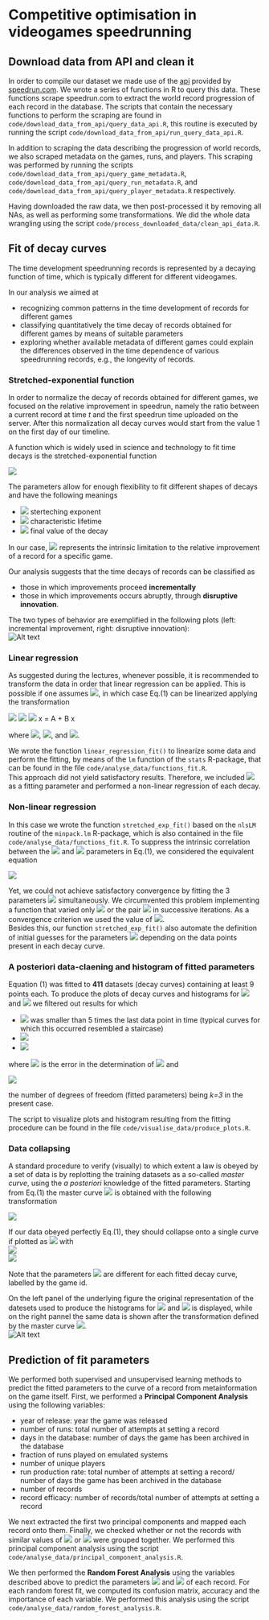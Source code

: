 # Competitive optimisation in videogames speedrunning

## Download data from API and clean it

In order to compile our dataset we made use of the [api](https://github.com/speedruncomorg/api) provided by [speedrun.com](https://www.speedrun.com/). We wrote a series of functions in R
to query this data. These functions scrape speedrun.com to extract the world record progression of each record in the database. The scripts that contain the necessary functions to perform the scraping are found in `code/download_data_from_api/query_data_api.R`, this routine is executed by running the script `code/download_data_from_api/run_query_data_api.R`.

In addition to scraping the data describing the progression of world records, we also scraped metadata on the games, runs, and players. This scraping was performed by running the scripts `code/download_data_from_api/query_game_metadata.R`, `code/download_data_from_api/query_run_metadata.R`, and `code/download_data_from_api/query_player_metadata.R` respectively. 

Having downloaded the raw data, we then post-processed it by removing all NAs, as well as performing some transformations. We did the whole data wrangling using the script `code/process_downloaded_data/clean_api_data.R`. 


## Fit of decay curves


The time development speedrunning records is represented by a decaying function of time, which is typically different for different videogames.   

In our analysis we aimed at    
* recognizing common patterns in the time development of records for different games   
* classifying quantitatively the time decay of records obtained for different games by means of suitable parameters     
* exploring whether available metadata of different games could explain the differences observed in the time dependence of various speedrunning records, e.g., the longevity of records.      


### Stretched-exponential function

In order to normalize the decay of records obtained for different games, we focused on the relative improvement in speedrun, namely the ratio between a current record at time *t* and the first speedrun time uploaded on the server. After this normalization all decay curves would start from the value 1 on the first day of our timeline. 


A function which is widely used in science and technology to fit time decays is the stretched-exponential function   

<img src="https://render.githubusercontent.com/render/math?math=f(t)=\left(1-f_\infty\right){\rm e}^{-(t/\tau_0)^\beta}\,\,\,\,\,\,\,\,\,\,\,\, (1) ">

The parameters allow for enough flexibility to fit different shapes of decays and have the following meanings 

* <img src="https://render.githubusercontent.com/render/math?math=\beta"> sterteching exponent  
* <img src="https://render.githubusercontent.com/render/math?math=\tau_0">  characteristic lifetime    
* <img src="https://render.githubusercontent.com/render/math?math=f_\infty"> final value of the decay    

In our case, <img src="https://render.githubusercontent.com/render/math?math=f_\infty"> represents the intrinsic limitation to the relative improvement of a record for a specific game. 

Our analysis suggests that the time decays of records can be classified as 

* those in which improvements proceed **incrementally**      
* those in which improvements occurs abruptly, through **disruptive innovation**. 
 
The two types of behavior are exemplified in the following plots (left: incremental improvement, right: disruptive innovation):  
![Alt text](./figures_readme/beta_theo_2_regimes.png)



### Linear regression

As suggested during the lectures, whenever possible, it is recommended to transform the data in order that linear regression can be applied. This is possible if one assumes <img src="https://render.githubusercontent.com/render/math?math=f_\infty=0">, in which case Eq.(1) can be linearized applying the transformation 

<img src="https://render.githubusercontent.com/render/math?math=f(t) = {\rm e}^{-(t/\tau_0)^\beta}">
<img src="https://render.githubusercontent.com/render/math?math=z=\log\left[f(t)\right]= - \left(\frac{t}{\tau_0}\right)^\beta">
<img src="https://render.githubusercontent.com/render/math?math=y=\log\left(-z\right)= \beta \log(t) - \beta\log(\tau_0)">   
x = A  + B x

where <img src="https://render.githubusercontent.com/render/math?math=x=\log(t)">, <img src="https://render.githubusercontent.com/render/math?math=B=\beta">, and <img src="https://render.githubusercontent.com/render/math?math=A=- \beta\log(\tau_0)">. 

We wrote the function `linear_regression_fit()` to linearize some data and perform the fitting, by means of the `lm` function of the `stats` R-package, that can be found in the file  `code/analyse_data/functions_fit.R`.   
This approach did not yield satisfactory results. Therefore, we included <img src="https://render.githubusercontent.com/render/math?math=f_\infty"> as a fitting parameter and performed a non-linear regression of each decay. 
 

### Non-linear regression

In this case we wrote the function `stretched_exp_fit()` based on the `nlsLM` routine of the `minpack.lm` R-package, which is also contained in the file `code/analyse_data/functions_fit.R`. To suppress the intrinsic correlation between the <img src="https://render.githubusercontent.com/render/math?math=\beta"> and <img src="https://render.githubusercontent.com/render/math?math=\tau_0"> parameters in Eq.(1), we considered the equivalent equation 

<img src="https://render.githubusercontent.com/render/math?math=f(t)=\left(1-f_\infty\right) {\rm e}^{-\lambda \, t^\beta} + f_\infty">

Yet, we could not achieve satisfactory convergence by fitting the 3 parameters <img src="https://render.githubusercontent.com/render/math?math=(\beta,\,\lambda,\, f_\infty)"> simultaneously. We circumvented this problem implementing a function that varied only <img src="https://render.githubusercontent.com/render/math?math=\beta"> or the pair  <img src="https://render.githubusercontent.com/render/math?math=(\lambda,\, f_\infty)"> in successive iterations. As a convergence criterion we used the value of <img src="https://render.githubusercontent.com/render/math?math=R^2">.  
Besides this, our function `stretched_exp_fit()` also automate the definition of initial guesses for the parameters <img src="https://render.githubusercontent.com/render/math?math=(\beta,\,\lambda,\, f_\infty)"> depending on the data points present in each decay curve.     


### A posteriori data-claening and histogram of fitted parameters 

Equation (1) was fitted to **411** datasets (decay curves) containing at least 9 points each. 
To produce the plots of decay curves and histograms for 
<img src="https://render.githubusercontent.com/render/math?math=\beta"> and <img src="https://render.githubusercontent.com/render/math?math=\tau0"> we filtered out results for which 

* <img src="https://render.githubusercontent.com/render/math?math=\tau_0"> was smaller than 5 times the last data point in time (typical curves for which this occurred resembled a staircase)  
* <img src="https://render.githubusercontent.com/render/math?math=\delta \tau_0/\tau_0 > 0.4">    
* <img src="https://render.githubusercontent.com/render/math?math=R^2_{\rm adj} < 0.65">        
where <img src="https://render.githubusercontent.com/render/math?math=\delta \tau_0"> is the error in the determination of 
<img src="https://render.githubusercontent.com/render/math?math=\tau_0=\lambda^{-1/\beta}"> and  

<img src="https://render.githubusercontent.com/render/math?math=R^2_{\rm adj} = R^2 - \left(1-R^2\right) \frac{n-k-1}{n-k-1}">     

the number of degrees of freedom (fitted parameters) being *k=3* in the present case. 

The script to visualize plots and histogram resulting from the fitting procedure can be found in the file `code/visualise_data/produce_plots.R`. 

### Data collapsing 

A standard procedure to verify (visually) to which extent a law is obeyed by a set of data is by replotting the training datasets as a so-called *master curve*, using the *a posteriori* knowledge of the fitted parameters. Starting from Eq.(1) the master curve <img src="https://render.githubusercontent.com/render/math?math=F[x]"> is obtained with the following transformation 

<img src="https://render.githubusercontent.com/render/math?math=F\left[\left(\frac{t}{\tau_0}\right)^\beta\right] =\frac{f(t)-f_\infty}{1-f_\infty} = {\rm e}^{-(t/\tau_0)^\beta}">  
                   
If our data obeyed perfectly Eq.(1), they should collapse onto a single curve if plotted as <img src="https://render.githubusercontent.com/render/math?math=y_i \sim x_i"> with   
<img src="https://render.githubusercontent.com/render/math?math=x_i = \left(\frac{t_i}{\tau_0}\right)^\beta">   
<img src="https://render.githubusercontent.com/render/math?math=y_i =\frac{f(t_i)-f_\infty}{1-f_\infty}{\rm e}^{-(t_i/\tau_0)^\beta}">    

Note that the parameters <img src="https://render.githubusercontent.com/render/math?math=(\beta,\,\tau_0,\, f_\infty)"> are different for each fitted decay curve, labelled by the game id. 

On the left panel of the underlying figure the original representation of the datesets used to produce the histograms for <img src="https://render.githubusercontent.com/render/math?math=\beta"> and <img src="https://render.githubusercontent.com/render/math?math=\tau0"> is displayed, while on the right pannel the same data is shown after the transformation defined by the master curve <img src="https://render.githubusercontent.com/render/math?math=F[x]">.          
![Alt text](./figures_readme/collapse_all.png)


## Prediction of fit parameters

We performed both supervised and unsupervised learning methods to predict the fitted parameters to the curve of a record from metainformation on the game itself. First, we performed a **Principal Component Analysis** using the following variables: 

* year of release: year the game was released
* number of runs: total number of attempts at setting a record
* days in the database: number of days the game has been archived in the database
* fraction of runs played on emulated systems
* number of unique players
* run production rate: total number of attempts at setting a record/ number of days the game has been archived in the database
* number of records
* record efficacy: number of records/total number of attempts at setting a record

We next extracted the first two principal components and mapped each record onto them. Finally, we checked whether or not the records with similar values of <img src="https://render.githubusercontent.com/render/math?math=\beta"> or <img src="https://render.githubusercontent.com/render/math?math=\tau0"> were grouped together. We performed this principal component analysis using the script `code/analyse_data/principal_component_analysis.R`.

We then performed the **Random Forest Analysis** using the variables described above to predict the parameters <img src="https://render.githubusercontent.com/render/math?math=\beta"> and <img src="https://render.githubusercontent.com/render/math?math=\tau0"> of each record. For each random forest fit, we computed its confusion matrix, accuracy and the importance of each variable. We performed this analysis using the script `code/analyse_data/random_forest_analysis.R`.

